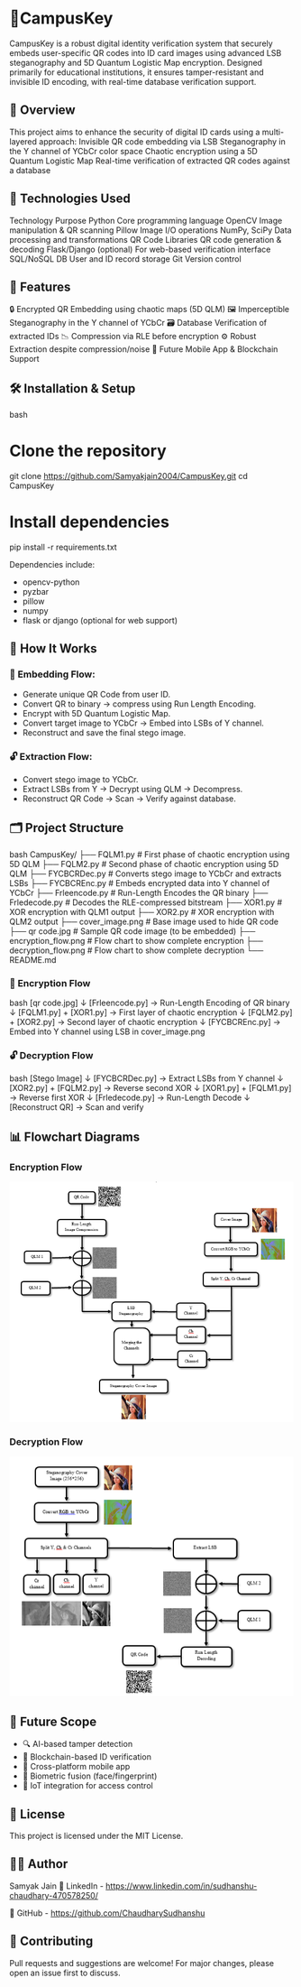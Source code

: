# 🔑CampusKey

CampusKey is a robust digital identity verification system that securely embeds user-specific QR codes into ID card images using advanced LSB steganography and 5D Quantum Logistic Map encryption. Designed primarily for educational institutions, it ensures tamper-resistant and invisible ID encoding, with real-time database verification support.

## 🧠 Overview
This project aims to enhance the security of digital ID cards using a multi-layered approach:
Invisible QR code embedding via LSB Steganography in the Y channel of YCbCr color space
Chaotic encryption using a 5D Quantum Logistic Map
Real-time verification of extracted QR codes against a database

## 🔧 Technologies Used
Technology	Purpose
Python	Core programming language
OpenCV	Image manipulation & QR scanning
Pillow	Image I/O operations
NumPy, SciPy	Data processing and transformations
QR Code Libraries	QR code generation & decoding
Flask/Django (optional)	For web-based verification interface
SQL/NoSQL DB	User and ID record storage
Git	Version control

## 🚀 Features
🔒 Encrypted QR Embedding using chaotic maps (5D QLM)
🖼 Imperceptible Steganography in the Y channel of YCbCr
🗃 Database Verification of extracted IDs
📉 Compression via RLE before encryption
⚙ Robust Extraction despite compression/noise
📲 Future Mobile App & Blockchain Support

## 🛠 Installation & Setup

bash
# Clone the repository
git clone https://github.com/Samyakjain2004/CampusKey.git
cd CampusKey

# Install dependencies
pip install -r requirements.txt



Dependencies include:
- opencv-python
- pyzbar
- pillow
- numpy
- flask or django (optional for web support)

## 📌 How It Works

### 🔐 Embedding Flow:
- Generate unique QR Code from user ID.
- Convert QR to binary → compress using Run Length Encoding.
- Encrypt with 5D Quantum Logistic Map.
- Convert target image to YCbCr → Embed into LSBs of Y channel.
- Reconstruct and save the final stego image.

### 🔓 Extraction Flow:
- Convert stego image to YCbCr.
- Extract LSBs from Y → Decrypt using QLM → Decompress.
- Reconstruct QR Code → Scan → Verify against database.

## 🗂 Project Structure

bash
CampusKey/
├── FQLM1.py           # First phase of chaotic encryption using 5D QLM
├── FQLM2.py           # Second phase of chaotic encryption using 5D QLM
├── FYCBCRDec.py       # Converts stego image to YCbCr and extracts LSBs
├── FYCBCREnc.py       # Embeds encrypted data into Y channel of YCbCr
├── Frleencode.py      # Run-Length Encodes the QR binary
├── Frledecode.py      # Decodes the RLE-compressed bitstream
├── XOR1.py            # XOR encryption with QLM1 output
├── XOR2.py            # XOR encryption with QLM2 output
├── cover_image.png    # Base image used to hide QR code
├── qr code.jpg        # Sample QR code image (to be embedded)
├── encryption_flow.png    # Flow chart to show complete encryption
├── decryption_flow.png    # Flow chart to show complete decryption
└── README.md



### 🔐 Encryption Flow

bash
[qr code.jpg]
    ↓
[Frleencode.py] → Run-Length Encoding of QR binary
    ↓
[FQLM1.py] + [XOR1.py] → First layer of chaotic encryption
    ↓
[FQLM2.py] + [XOR2.py] → Second layer of chaotic encryption
    ↓
[FYCBCREnc.py] → Embed into Y channel using LSB in cover_image.png



### 🔓 Decryption Flow

bash
[Stego Image]
    ↓
[FYCBCRDec.py] → Extract LSBs from Y channel
    ↓
[XOR2.py] + [FQLM2.py] → Reverse second XOR
    ↓
[XOR1.py] + [FQLM1.py] → Reverse first XOR
    ↓
[Frledecode.py] → Run-Length Decode
    ↓
[Reconstruct QR] → Scan and verify




## 📊 Flowchart Diagrams

### Encryption Flow
![Encryption Flowchart](encryption_flow.png)

### Decryption Flow
![Decryption Flowchart](decryption_flow.png)


## 🌱 Future Scope
- 🔍 AI-based tamper detection
- 🔗 Blockchain-based ID verification
- 📱 Cross-platform mobile app
- 🧠 Biometric fusion (face/fingerprint)
- 🚪 IoT integration for access control

## 📜 License

This project is licensed under the MIT License.

## 👨‍💻 Author

Samyak Jain
🔗 LinkedIn - https://www.linkedin.com/in/sudhanshu-chaudhary-470578250/

🔗 GitHub - https://github.com/ChaudharySudhanshu

## 🤝 Contributing
Pull requests and suggestions are welcome! For major changes, please open an issue first to discuss.
